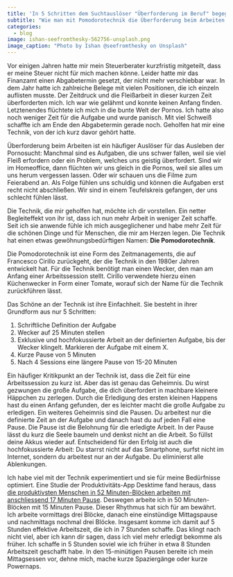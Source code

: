 ```yaml
---
title: 'In 5 Schritten dem Suchtauslöser "Überforderung im Beruf" begegnen'
subtitle: "Wie man mit Pomodorotechnik die Überforderung beim Arbeiten reduziert und wie man damit mehr in weniger Zeit schafft"
categories:
  - blog
image: ishan-seefromthesky-562756-unsplash.png
image_caption: "Photo by Ishan @seefromthesky on Unsplash"
---
```


Vor einigen Jahren hatte mir mein Steuerberater kurzfristig mitgeteilt, dass er meine Steuer nicht für mich machen könne. Leider hatte mir das Finanzamt einen Abgabetermin gesetzt, der nicht mehr verschiebbar war. In dem Jahr hatte ich zahlreiche Belege mit vielen Positionen, die ich einzeln auflisten musste. Der Zeitdruck und die Fleißarbeit in dieser kurzen Zeit überforderten mich. Ich war wie gelähmt und konnte keinen Anfang finden. Letztenendes flüchtete ich mich in die bunte Welt der Pornos. Ich hatte also noch weniger Zeit für die Aufgabe und wurde panisch. Mit viel Schweiß schaffte ich am Ende den Abgabetermin gerade noch. Geholfen hat mir eine Technik, von der ich kurz davor gehört hatte.

Überforderung beim Arbeiten ist ein häufiger Auslöser für das Ausleben der Pornosucht: Manchmal sind es Aufgaben, die uns schwer fallen, weil sie viel Fleiß erfordern oder ein Problem, welches uns geistig überfordert. Sind wir im Homeoffice, dann flüchten wir uns gleich in die Pornos, weil sie alles um uns herum vergessen lassen. Oder wir schauen uns die Filme zum Feierabend an. Als Folge fühlen uns schuldig und können die Aufgaben erst recht nicht abschließen. Wir sind in einem Teufelskreis gefangen, der
uns schlecht fühlen lässt.

Die Technik, die mir geholfen hat, möchte ich dir vorstellen. Ein netter Begleiteffekt
von ihr ist, dass ich nun mehr Arbeit in weniger Zeit schaffe. Seit ich sie anwende fühle ich mich ausgeglichener und habe mehr Zeit für die schönen Dinge und für Menschen, die mir am Herzen legen. Die Technik hat einen etwas gewöhnungsbedürftigen Namen: **Die Pomodorotechnik**.

Die Pomodorotechnik ist eine Form des Zeitmanagements, die auf Francesco Cirillo zurückgeht, der die Technik in den 1980er Jahren entwickelt hat. Für die Technik benötigt man einen Wecker, den man am Anfang einer Arbeitssession stellt. Cirillo verwendete hierzu einen Küchenwecker in Form einer Tomate, worauf sich der Name für die Technik zurückführen lässt.

Das Schöne an der Technik ist ihre Einfachheit. Sie besteht in ihrer Grundform aus nur 5 Schritten:

1. Schriftliche Definition der Aufgabe
2. Wecker auf 25 Minuten stellen
3. Exklusive und hochfokussierte Arbeit an der definierten Aufgabe, bis der Wecker klingelt. Markieren der Aufgabe mit einem X.
4. Kurze Pause von 5 Minuten
5. Nach 4 Sessions eine längere Pause von 15-20 Minuten

Ein häufiger Kritikpunkt an der Technik ist, dass die Zeit für eine Arbeitssession zu kurz ist. Aber das ist genau das Geheimnis. Du wirst gezwungen die große Aufgabe, die dich überfordert in machbare kleinere Häppchen zu zerlegen. Durch die Erledigung des ersten kleinen Happens hast du einen Anfang gefunden, der es leichter macht die große Aufgabe zu erledigen. Ein weiteres Geheimnis sind die Pausen. Du arbeitest nur die definierte Zeit an der Aufgabe und danach hast du auf jeden Fall eine Pause. Die Pause ist die Belohnung für die erledigte Arbeit. In der Pause lässt du kurz die Seele baumeln und denkst nicht an die Arbeit. So füllst deine Akkus wieder auf. Entscheidend für den Erfolg ist auch die hochfokussierte Arbeit: Du starrst nicht auf das Smartphone, surfst nicht im Internet, sondern du arbeitest nur an der Aufgabe. Du eliminierst alle Ablenkungen.

Ich habe viel mit der Technik experimentiert und sie für meine Bedürfnisse optimiert. Eine Studie der Produktivitäts-App Desktime
fand heraus, dass [die produktivsten Menschen in 52 Minuten-Blöcken arbeiten mit anschliessend 17 Minuten Pause](https://desktime.com/blog/17-52-ratio-most-productive-people?rc=R91j1wQ1). Deswegen arbeite ich in 50 Minuten-Blöcken mit 15 Minuten Pause. Dieser Rhythmus hat sich für am bewährt. Ich arbeite vormittags drei Blöcke, danach eine einstündige Mittagspause und nachmittags nochmal drei Blöcke. Insgesamt komme ich damit auf 5 Stunden effektive Arbeitszeit, die ich in 7 Stunden schaffe. Das klingt nach nicht viel, aber ich kann dir sagen, dass ich viel mehr erledigt bekomme als früher. Ich schaffe in 5 Stunden soviel wie ich früher in etwa 8 Stunden Arbeitszeit geschafft habe. In den 15-minütigen Pausen bereite ich mein Mittagsessen vor, dehne mich, mache kurze Spaziergänge oder kurze Powernaps.
